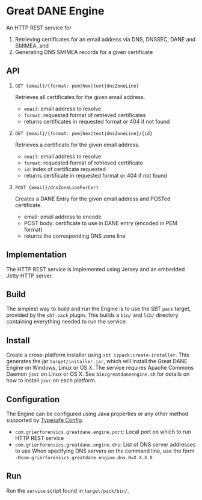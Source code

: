 # Great DANE Engine

An HTTP REST service for

1. Retrieving certificates for an email address via DNS, DNSSEC, DANE and SMIMEA, and
2. Generating DNS SMIMEA records for a given certificate

## API

1. `GET {email}/{format: pem|hex|text|dnsZoneLine}`

    Retrieves all certificates for the given email address.
    - `email`: email address to resolve
    - `format`: requested format of retrieved certificates
    - returns certificates in requested format or 404 if not found
    
2. `GET {email}/{format: pem|hex|text|dnsZoneLine}/{id}`

    Retrieves a certificate for the given email address.
    - `email`: email address to resolve
    - `format`: requested format of retrieved certificate
    - `id`: index of certificate requested
    - returns certificate in requested format or 404 if not found

3. `POST {email}/dnsZoneLineForCert`

    Creates a DANE Entry for the given email address and POSTed certificate.
    - email: email address to encode
    - POST body: certificate to use in DANE entry (encoded in PEM format)
    - returns the corresponding DNS zone line

## Implementation

The HTTP REST service is implemented using Jersey and an embedded Jetty HTTP server.

## Build

The simplest way to build and run the Engine is to use the SBT `pack` target, provided
by the `sbt-pack` plugin. This builds a `bin/` and `lib/` directory containing
everything needed to run the service.

## Install

Create a cross-platform installer using `sbt izpack:create-installer`.
This generates the jar `target/installer.jar`, which will install the Great
DANE Engine on Windows, Linux or OS X. The service requires Apache Commons
Daemon `jsvc` on Linux or OS X. See `bin/greatdaneengine.sh` for details on how
to install `jsvc` on each platform.

## Configuration

The Engine can be configured using Java properties or any other method supported
by [Typesafe Config](https://github.com/typesafehub/config#standard-behavior).

- `com.grierforensics.greatdane.engine.port`: Local port on which to run HTTP REST service
- `com.grierforensics.greatdane.engine.dns`: List of DNS server addresses to use
    When specifying DNS servers on the command line, use the form `-Dcom.grierforensics.greatdane.engine.dns.0=X.X.X.X`

## Run

Run the `service` script found in `target/pack/bin/`.
